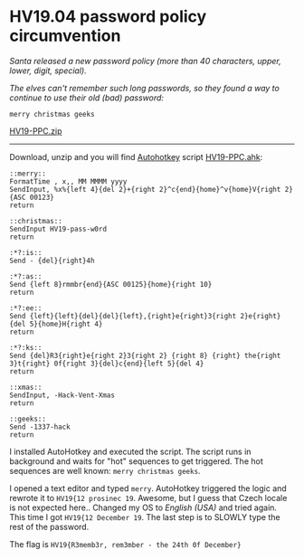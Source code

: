 # HV19.04 password policy circumvention
_Santa released a new password policy (more than 40 characters, upper, lower, digit, special)._
 
_The elves can't remember such long passwords, so they found a way to continue to use their old (bad) password:_

`merry christmas geeks`

[HV19-PPC.zip](6473254e-1cb3-444e-9dac-5baeaaaf6d11.zip)

---

Download, unzip and you will find [Autohotkey](https://www.autohotkey.com/) script [HV19-PPC.ahk](HV19-PPC.ahk):
```
::merry::
FormatTime , x,, MM MMMM yyyy
SendInput, %x%{left 4}{del 2}+{right 2}^c{end}{home}^v{home}V{right 2}{ASC 00123}
return

::christmas::
SendInput HV19-pass-w0rd
return

:*?:is::
Send - {del}{right}4h

:*?:as::
Send {left 8}rmmbr{end}{ASC 00125}{home}{right 10}
return

:*?:ee::
Send {left}{left}{del}{del}{left},{right}e{right}3{right 2}e{right}{del 5}{home}H{right 4}
return

:*?:ks::
Send {del}R3{right}e{right 2}3{right 2} {right 8} {right} the{right 3}t{right} 0f{right 3}{del}c{end}{left 5}{del 4}
return

::xmas::
SendInput, -Hack-Vent-Xmas
return

::geeks::
Send -1337-hack
return
```

I installed AutoHotkey and executed the script. The script runs in background
and waits for "hot" sequences to get triggered. The hot sequences are well known: `merry christmas geeks`.

I opened a text editor and typed `merry`. AutoHotkey triggered the logic and rewrote it to `HV19{12 prosinec 19`.
Awesome, but I guess that Czech locale is not expected here.. Changed my OS to _English (USA)_ and tried again.
This time I got `HV19{12 December 19`. The last step is to SLOWLY type the rest of the password.
 
The flag is `HV19{R3memb3r, rem3mber - the 24th 0f December}`